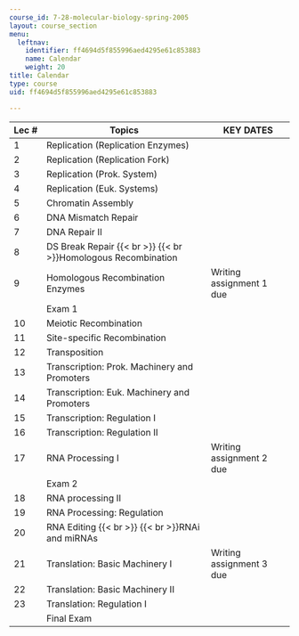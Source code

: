 ```yaml
---
course_id: 7-28-molecular-biology-spring-2005
layout: course_section
menu:
  leftnav:
    identifier: ff4694d5f855996aed4295e61c853883
    name: Calendar
    weight: 20
title: Calendar
type: course
uid: ff4694d5f855996aed4295e61c853883

---
```


| Lec # | Topics | KEY DATES |
| --- | --- | --- |
| 1 | Replication (Replication Enzymes) |  |
| 2 | Replication (Replication Fork) |  |
| 3 | Replication (Prok. System) |  |
| 4 | Replication (Euk. Systems) |  |
| 5 | Chromatin Assembly |  |
| 6 | DNA Mismatch Repair |  |
| 7 | DNA Repair II |  |
| 8 | DS Break Repair  {{< br >}}  {{< br >}}Homologous Recombination |  |
| 9 | Homologous Recombination Enzymes | Writing assignment 1 due |
|  | Exam 1 |  |
| 10 | Meiotic Recombination |  |
| 11 | Site-specific Recombination |  |
| 12 | Transposition |  |
| 13 | Transcription: Prok. Machinery and Promoters |  |
| 14 | Transcription: Euk. Machinery and Promoters |  |
| 15 | Transcription: Regulation I |  |
| 16 | Transcription: Regulation II |  |
| 17 | RNA Processing I | Writing assignment 2 due |
|  | Exam 2 |  |
| 18 | RNA processing II |  |
| 19 | RNA Processing: Regulation |  |
| 20 | RNA Editing  {{< br >}}  {{< br >}}RNAi and miRNAs |  |
| 21 | Translation: Basic Machinery I | Writing assignment 3 due |
| 22 | Translation: Basic Machinery II |  |
| 23 | Translation: Regulation I |  |
|  | Final Exam |